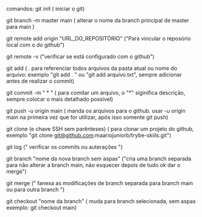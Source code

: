 comandos:
git init ( iniciar o git)

git branch -m master main ( alterar o nome da branch principal de master para main )

git remote add origin "URL_DO_REPOSITÓRIO" ("Para vincular o reposório local com o do github")

git remote -v ("verificar se está configurado com o github")

git add ( . para referenciar todos arquivos da pasta atual ou nome do arquivo: exemplo "git add . " ou "git add arquivo.txt", sempre adicionar antes de realizar o commit)

git commit -m " * " ( para comitar um arquivo, o "*" siginifica descrição, sempre colocar o mais detalhado possível)

git push -u origin main ( manda os arquivos para o github. usar -u origin main na primeira vez que for utilizar, após isso somente git push)

git clone (e chave SSH sem parênteses) ( para clonar um projeto do github, exemplo "git clone git@github.com:maariojuniorb/trybe-skiils.git")

git log (" verificar os commits ou auterações ")

git branch "nome da nova branch sem aspas" ("cria uma branch separada para não alterar a branch main, não esquecer depois de tudo ok dar o merge")

git merge (" fanexa as modificações de branch separada para branch main ou para outra branch ")

git checkout "nome da branch" ( muda para branch selecionada, sem aspas exemplo: git checkout main)
